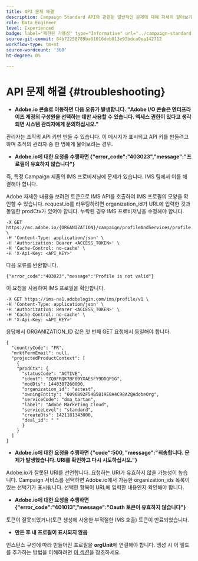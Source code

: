 ```yaml
---
title: API 문제 해결
description: Campaign Standard API와 관련된 일반적인 문제에 대해 자세히 알아보기
role: Data Engineer
level: Experienced
badge: label="제한된 가용성" type="Informative" url="../campaign-standard-migration-home.md" tooltip="마이그레이션된 사용자 Campaign Standard으로 제한됨"
source-git-commit: 84b72258789ba61016deb813e93bdca0ea142712
workflow-type: tm+mt
source-wordcount: '360'
ht-degree: 0%

---
```


# API 문제 해결 {#troubleshooting}

* **Adobe.io 콘솔로 이동하면 다음 오류가 발생합니다. &quot;Adobe I/O 콘솔은 엔터프라이즈 계정의 구성원을 선택하는 데만 사용할 수 있습니다. 액세스 권한이 있다고 생각되면 시스템 관리자에게 문의하십시오.&quot;**

관리자는 조직의 API 키만 만들 수 있습니다. 이 메시지가 표시되고 API 키를 만들려고 하며 조직의 관리자 중 한 명에게 물어보려는 경우.

* **Adobe.io에 대한 요청을 수행하면 {&quot;error_code&quot;:&quot;403023&quot;,&quot;message&quot;:&quot;프로필이 유효하지 않습니다&quot;}**

즉, 특정 Campaign 제품의 IMS 프로비저닝에 문제가 있습니다. IMS 팀에서 이를 해결해야 합니다.

Adobe 자세한 내용을 보려면 토큰으로 IMS API를 호출하여 IMS 프로필의 모양을 확인할 수 있습니다. request.io를 라우팅하려면 organization_id가 URL에 입력한 것과 동일한 prodCtx가 있어야 합니다.
누락된 경우 IMS 프로비저닝을 수정해야 합니다.

```
-X GET https://mc.adobe.io/{ORGANIZATION}/campaign/profileAndServices/profile \
-H 'Content-Type: application/json' \
-H 'Authorization: Bearer <ACCESS_TOKEN>' \
-H 'Cache-Control: no-cache' \
-H 'X-Api-Key: <API_KEY>'
```

다음 오류를 반환합니다.

```
{"error_code":"403023","message":"Profile is not valid"}
```

이 요청을 사용하여 IMS 프로필을 확인합니다.

```
-X GET https://ims-na1.adobelogin.com/ims/profile/v1 \
-H 'Content-Type: application/json' \
-H 'Authorization: Bearer <ACCESS_TOKEN>' \
-H 'Cache-Control: no-cache' \
-H 'X-Api-Key: <API_KEY>'
```

응답에서 ORGANIZATION_ID 값은 첫 번째 GET 요청에서 동일해야 합니다.

```
{
  "countryCode": "FR",
  "mrktPermEmail": null,
  "projectedProductContext": [
    {
    "prodCtx": {
      "statusCode": "ACTIVE",
      "ident": "ZQ9FRQK7BF09YXAESFY9DDQP1G",
      "modDts": 1448307260000,
      "organization_id": "actest",
      "owningEntity": "6096892F54B5819E0A4C98A2@AdobeOrg",
      "serviceCode": "dma_tartan",
      "label": "Adobe Marketing Cloud",
      "serviceLevel": "standard",
      "createDts": 1421181343000,
      "deal_id": " "
      }
    }
  ]
}
```

* **Adobe.io에 대한 요청을 수행하면 {&quot;code&quot;:500, &quot;message&quot;:&quot;죄송합니다. 문제가 발생했습니다. URI를 확인하고 다시 시도하십시오.&quot;}**

Adobe.io가 잘못된 URI를 선언합니다. 요청하는 URI가 유효하지 않을 가능성이 높습니다. Campaign 서비스를 선택하면 Adobe.io에서 가능한 organization_ids 목록이 있는 선택기가 표시됩니다. 선택한 항목이 URL에 입력한 내용인지 확인해야 합니다.

* **Adobe.io에 대한 요청을 수행하면 {&quot;error_code&quot;:&quot;401013&quot;,&quot;message&quot;:&quot;Oauth 토큰이 유효하지 않습니다&quot;}**

토큰이 잘못되었거나(토큰 생성에 사용한 부적절한 IMS 호출) 토큰이 만료되었습니다.

* **만든 후 내 프로필이 표시되지 않음**

인스턴스 구성에 따라 만들어진 프로필을 **orgUnit**&#x200B;에 연결해야 합니다. 생성 시 이 필드를 추가하는 방법을 이해하려면 [이 섹션](creating-profiles-api.md)을 참조하세요.

<!-- * (error duplicate key : quand tu crées un profile qui existe déjà , il faut faire un patch pour updater le profile plutôt qu'un POST)

With Curl
List all profiles

Create a profile

Update the mobilePhone attribute of a profile

API Calls on Service

GET the list of services

-->

<!--

How to find and use a filter?
Error codes:

* PAtch sur Age = message d'erreur :
500
Cannot update the 'age' property that is read-only
'age' property is not valid for the 'profile' resource.
-->

<!--
How to filter a list of subscribed profiles with available profile filters ? by date (by les filtres dispo sur la ressource) ?

Pattern classique :

recupérer la liste des subscriptions filtrées d'un profile
1) get sur profile
2) recup PKey
3) get sur PKey
4) get sur href des subscriptions

Comment savoir quel filtre appliquer ?

1) get sur metadata de profile
2) retourne description de la collection subscription
3) get sur la valeur du champ resTarget
4) get sur le href dans filters
5) retourne les filtres applicables sur l'url des data.

-->
